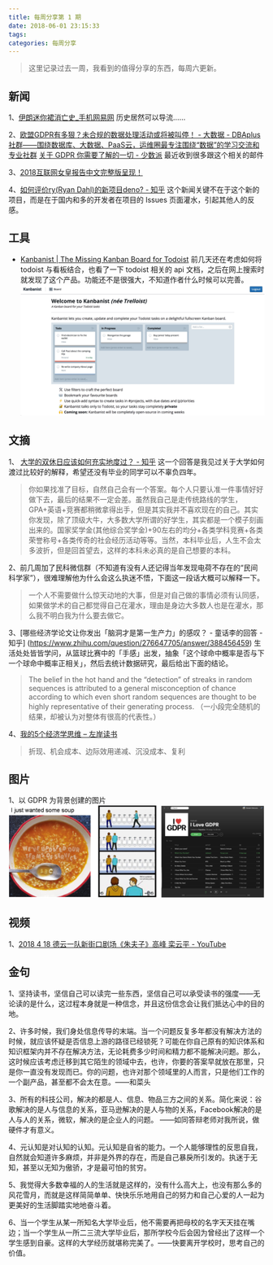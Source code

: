 ```yaml
---
title: 每周分享第 1 期
date: 2018-06-01 23:15:33
tags:
categories: 每周分享
---
```


> 这里记录过去一周，我看到的值得分享的东西，每周六更新。

## 新闻
1、[伊朗迷你裙消亡史_手机网易网](https://3g.163.com/exclusive/article/DIG3PRP1000199ET.html)
历史居然可以导流……

2、[欧盟GDPR有多狠？未合规的数据处理活动或将被叫停！ - 大数据 - DBAplus社群——围绕数据库、大数据、PaaS云，运维圈最专注围绕“数据”的学习交流和专业社群](http://dbaplus.cn/news-73-1510-1.html) [关于 GDPR 你需要了解的一切 - 少数派](https://sspai.com/post/44706)
最近收到很多跟这个相关的邮件

3、[2018互联网女皇报告中文完整版呈现！](http://slide.tech.sina.com.cn/internet/slide_5_18966_116884.html#p=1)

4、[如何评价ry(Ryan Dahl)的新项目deno? - 知乎](https://www.zhihu.com/question/279208326)
这个新闻关键不在于这个新的项目，而是在于国内和多的开发者在项目的 Issues 页面灌水，引起其他人的反感。

## 工具
- [Kanbanist | The Missing Kanban Board for Todoist](https://kanban.ist/)
前几天还在考虑如何将 todoist 与看板结合，也看了一下 todoist 相关的 api 文档，之后在网上搜索时就发现了这个产品。功能还不是很强大，不知道作者什么时候可以完善。
![](/file/15274182963792.jpg)


## 文摘

1、 [大学的双休日应该如何充实地度过？ - 知乎](https://www.zhihu.com/question/269039116/answer/345980050)
这一个回答是我见过关于大学如何渡过比较好的解释，希望还没有毕业的同学可以不辜负四年。

> 你如果找准了目标，自然自己会有一个答案。每个人只要认准一件事情好好做下去，最后的结果不一定会差。虽然我自己是走传统路线的学生，GPA+英语+竞赛都稍微拿得出手，但是其实我并不喜欢现在的自己。其实你发现，除了顶级大牛，大多数大学所谓的好学生，其实都是一个模子刻画出来的。国家奖学金(其他综合奖学金)+90左右的均分+各类学科竞赛+各类荣誉称号+各类传奇的社会经历活动等等。当然，本科毕业后，人生不会太多波折，但是回首望去，这样的本科未必真的是自己想要的本科。

2、前几周加了民科微信群（不知道有没有人还记得当年发现电荷不存在的“民间科学家”），很难理解他为什么会这么执迷不悟，下面这一段话大概可以解释一下。
 
> 一个人不需要做什么惊天动地的大事，但是对自己做的事情必须有认同感，如果做学术的自己都觉得自己在灌水，理由是身边大多数人也是在灌水，那么我不明白我为什么要去做它。
    
3、[哪些经济学论文让你发出「脑洞才是第一生产力」的感叹？ - 童话李的回答 - 知乎]
(https://www.zhihu.com/question/276647705/answer/388456459)
生活处处皆皆学问，从篮球比赛中的「手感」出发，抽象「这个球命中概率是否与下一个球命中概率正相关」，然后去统计数据研究，最后给出下面的结论。

> The belief in the hot hand and the “detection” of streaks in random sequences is attributed to a general misconception of chance according to which even short random sequences are thought to be highly representative of their generating process. （一小段完全随机的结果，却被认为对整体有很高的代表性。）

4、[我的5个经济学思维 – 左岸读书](http://www.zreading.cn/archives/6412.html)

> 折现、机会成本、边际效用递减、沉没成本、复利

## 图片
1、以 GDPR 为背景创建的图片
![以 GDPR 为背景创建的图片](/file/15276714913984.png)

## 视频

1、[2018 4 18 德云一队新街口剧场《朱夫子》高峰 栾云平 - YouTube](https://www.youtube.com/watch?v=G2nAwFAkEzI)

## 金句

1、坚持读书，坚信自己可以读完一些东西，坚信自己可以承受读书的强度——无论读的是什么，这过程本身就是一种信念，并且这份信念会让我们抵达心中的目的地。 

2、许多时候，我们身处信息传导的末端。当一个问题反复多年都没有解决方法的时候，就应该怀疑是否信息上游的路径已经锁死？可能在你自己原有的知识体系和知识框架内并不存在解决方法，无论耗费多少时间和精力都不能解决问题。那么，这时候应该考虑迁移到其它陌生的领域中去，也许，你要的答案早就放在那里，只是你一直没有发现而已。你的问题，也许对那个领域里的人而言，只是他们工作的一个副产品，甚至都不会太在意。——和菜头 

3、所有的科技公司，解决的都是人、信息、物品三方之间的关系。简化来说：谷歌解决的是人与信息的关系，亚马逊解决的是人与物的关系，Facebook解决的是人与人的关系，微软，解决的是企业人的问题。 ——如同答辩老师对我所说，做硬件才有意义。

4、元认知是对认知的认知。元认知是自省的能力。一个人能够理性的反思自我，自然就会知道许多麻烦，并非是外界的存在，而是自己暴戾所引发的。执迷于无知，甚至以无知为傲骄，才是最可怕的贫穷。 

5、我觉得大多数幸福的人的生活就是这样的，没有什么高大上，也没有那么多的风花雪月，而就是这样简简单单、快快乐乐地用自己的努力和自己心爱的人一起为更美好的生活脚踏实地地奋斗着。 

6、当一个学生从某一所知名大学毕业后，他不需要再把母校的名字天天挂在嘴边；当一个学生从一所二三流大学毕业后，那所学校今后会因为曾经出了这样一个学生感到自豪。这样的大学经历就堪称完美了。——快要离开学校时，思考自己的价值。


